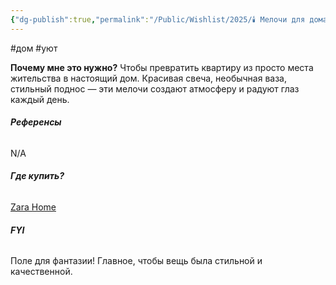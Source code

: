 ```yaml
---
{"dg-publish":true,"permalink":"/Public/Wishlist/2025/🕯️ Мелочи для дома/"}
---
```


#дом #уют 

**Почему мне это нужно?**
Чтобы превратить квартиру из просто места жительства в настоящий дом. Красивая свеча, необычная ваза, стильный поднос — эти мелочи создают атмосферу и радуют глаз каждый день.

###### **Референсы** 
N/A

###### **Где купить?** 
[Zara Home](placeholder_link)

###### **FYI** 
Поле для фантазии! Главное, чтобы вещь была стильной и качественной.
